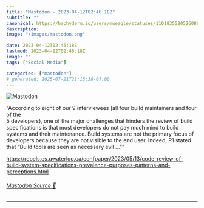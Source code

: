 ```yaml
---
title: "Mastodon - 2023-04-12T02:46:18Z"
subtitle: ""
canonical: https://hachyderm.io/users/mweagle/statuses/110183552052608644
description:
image: "/images/mastodon.png"

date: 2023-04-12T02:46:18Z
lastmod: 2023-04-12T02:46:18Z
image: ""
tags: ["Social Media"]

categories: ["mastodon"]
# generated: 2025-07-21T21:15:38-07:00
---
```

![Mastodon](/images/mastodon.png)

<p>“According to eight of our 9 interviewees (all four build maintainers and four of the<br />5 developers), one of the major challenges that hinders the review of build specifications is that most developers do not pay much mind to build systems and their maintenance. Build systems are not the primary focus of developers because they are not visible to the end user. Indeed, P1 stated that “Build tools are seen as necessary evil …””</p><p><a href="https://rebels.cs.uwaterloo.ca/confpaper/2023/05/13/code-review-of-build-system-specifications-prevalence-purposes-patterns-and-perceptions.html" target="_blank" rel="nofollow noopener noreferrer" translate="no"><span class="invisible">https://</span><span class="ellipsis">rebels.cs.uwaterloo.ca/confpap</span><span class="invisible">er/2023/05/13/code-review-of-build-system-specifications-prevalence-purposes-patterns-and-perceptions.html</span></a></p>


###### [Mastodon Source 🐘](https://hachyderm.io/@mweagle/110183552052608644)

___
